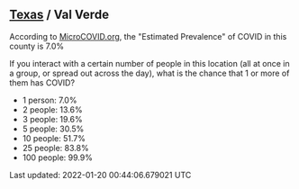 
## [Texas](/united-states/texas) / Val Verde

According to [MicroCOVID.org](http://microcovid.org),
the "Estimated Prevalence" of COVID in this county is 7.0%

If you interact with a certain number of people in this location
(all at once in a group, or spread out across the day), what is the chance that
1 or more of them has COVID?

- 1 person: 7.0%
- 2 people: 13.6%
- 3 people: 19.6%
- 5 people: 30.5%
- 10 people: 51.7%
- 25 people: 83.8%
- 100 people: 99.9%

Last updated: 2022-01-20 00:44:06.679021 UTC
